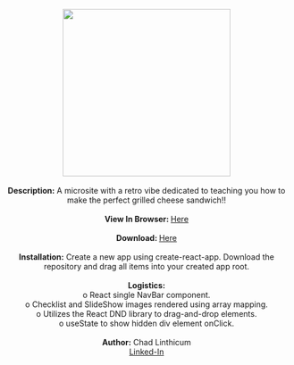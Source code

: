 <p align="center">
 <img src="https://user-images.githubusercontent.com/10480470/160703726-8a461d89-37b3-4c4a-abc9-54b7665e63b2.gif" width="300"><br>
 <br>
 <b>Description:</b> A microsite with a retro vibe dedicated to teaching you how to make the perfect grilled cheese sandwich!!<br>
 <br>
 <b>View In Browser: </b><a href="https://chadlinthicum.github.io/APP-React-Grilled_Cheese_Channel/"> Here</a><br>
 <br>
 <b>Download: </b><a href="https://github.com/chadLinthicum/APP_React_Grilled-Cheese-Channel">Here</a><br>
 <br>
 <b>Installation:</b> Create a new app using create-react-app. Download the repository and drag all items into your created app root.<br>
 <br>
 <b>Logistics:</b> 
<br>o	React single NavBar component. 
<br>o	Checklist and SlideShow images rendered using array mapping.
<br>o	Utilizes the React DND library to drag-and-drop elements.
<br>o	useState to show hidden div element onClick.  <br>
 <br>
 <b>Author:</b> Chad Linthicum<br>
 <a href="https://www.linkedin.com/in/chad-a-linthicum/">Linked-In<a>
</p>
